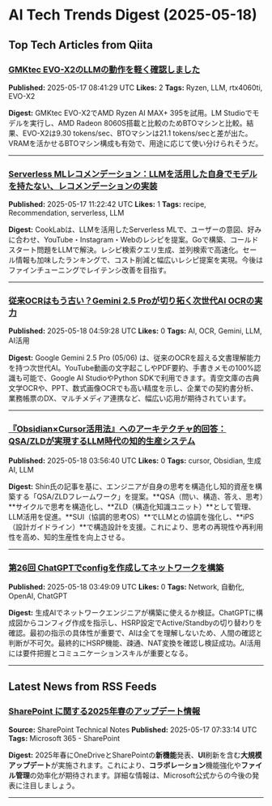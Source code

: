 # AI Tech Trends Digest (2025-05-18)


## Top Tech Articles from Qiita


### [GMKtec EVO-X2のLLMの動作を軽く確認しました](https://qiita.com/mocketech/items/db596f56e286a04ef55e)
**Published:** 2025-05-17 08:41:29 UTC
**Likes:** 2
**Tags:** Ryzen, LLM, rtx4060ti, EVO-X2

**Digest:**
GMKtec EVO-X2でAMD Ryzen AI MAX+ 395を試用。LM Studioでモデルを実行し、AMD Radeon 8060S搭載と比較のためBTOマシンと比較。結果、EVO-X2は9.30 tokens/sec、BTOマシンは21.1 tokens/secと差が出た。VRAMを活かせるBTOマシン構成も有効で、用途に応じて使い分けられそうだ。

---

### [Serverless MLレコメンデーション：LLMを活用した自身でモデルを持たない、レコメンデーションの実装](https://qiita.com/yongyong/items/71a9dd65a649f2a225b8)
**Published:** 2025-05-17 11:22:42 UTC
**Likes:** 1
**Tags:** recipe, Recommendation, serverless, LLM

**Digest:**
CookLabは、LLMを活用したServerless MLで、ユーザーの意図、好みに合わせ、YouTube・Instagram・Webのレシピを提案。Goで構築、コールドスタート問題をLLMで解決。レシピ検索クエリ生成、並列検索で高速化。セール情報も加味したランキングで、コスト削減と幅広いレシピ提案を実現。今後はファインチューニングでレイテンシ改善を目指す。

---

### [従来OCRはもう古い？Gemini 2.5 Proが切り拓く次世代AI OCRの実力](https://qiita.com/Dinn/items/a0cd504003b272c9b8ee)
**Published:** 2025-05-18 04:59:28 UTC
**Likes:** 0
**Tags:** AI, OCR, Gemini, LLM, AI活用

**Digest:**
Google Gemini 2.5 Pro (05/06) は、従来のOCRを超える文書理解能力を持つ次世代AI。YouTube動画の文字起こしやPDF要約、手書きメモの100%認識も可能で、Google AI StudioやPython SDKで利用できます。青空文庫の古典文学OCRや、PPT、数式画像OCRでも高い精度を示し、企業での契約書分析、業務帳票のDX、マルチメディア連携など、幅広い応用が期待されています。

---

### [『Obsidian×Cursor活用法』へのアーキテクチャ的回答：QSA/ZLDが実現するLLM時代の知的生産システム](https://qiita.com/hann-solo/items/e9f7313377125e79aa6f)
**Published:** 2025-05-18 03:56:40 UTC
**Likes:** 0
**Tags:** cursor, Obsidian, 生成AI, LLM

**Digest:**
Shin氏の記事を基に、エンジニアが自身の思考を構造化し知的資産を構築する「QSA/ZLDフレームワーク」を提案。**QSA（問い、構造、答え、思考）**サイクルで思考を構造化し、**ZLD（構造化知識ユニット）**として管理、LLM活用を促進。**SUI（協調的思考OS）**でLLMとの協調を強化し、**iPS（設計ガイドライン）**で構造設計を支援。これにより、思考の再現性や再利用性を高め、知的生産性を向上させる。

---

### [第26回 ChatGPTでconfigを作成してネットワークを構築](https://qiita.com/infra-blog/items/b7e9748c9ef8b372f831)
**Published:** 2025-05-18 03:49:09 UTC
**Likes:** 0
**Tags:** Network, 自動化, OpenAI, ChatGPT

**Digest:**
生成AIでネットワークエンジニアが構築に使えるか検証。ChatGPTに構成図からコンフィグ作成を指示し、HSRP設定でActive/Standbyの切り替わりを確認。最初の指示の具体性が重要で、AIは全てを理解しないため、人間の確認と判断が不可欠。最終的にHSRP機能、疎通、NAT変換を確認し検証成功。AI活用には要件把握とコミュニケーションスキルが重要となる。

---

## Latest News from RSS Feeds


### [SharePoint に関する2025年春のアップデート情報](https://shanqiai.lekumo.biz/sharepoint_technical_note/2025/05/sharepoint-2025-718d.html)
**Source:** SharePoint Technical Notes
**Published:** 2025-05-17 07:33:14 UTC
**Tags:** Microsoft 365 - SharePoint

**Digest:**
2025年春にOneDriveとSharePointの**新機能**発表、**UI**刷新を含む**大規模アップデート**が実施されます。これにより、**コラボレーション**機能強化や**ファイル管理**の効率化が期待されます。詳細な情報は、Microsoft公式からの今後の発表に注目しましょう。

---